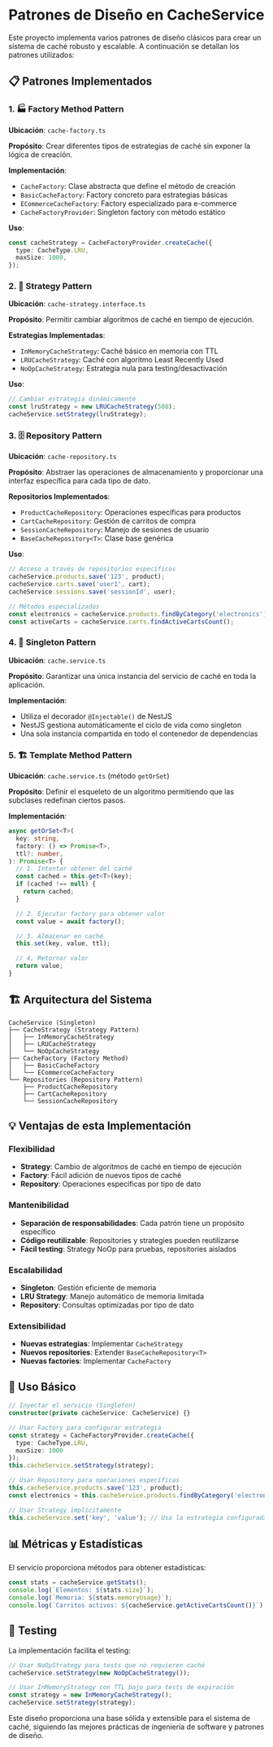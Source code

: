 # Patrones de Diseño en CacheService

Este proyecto implementa varios patrones de diseño clásicos para crear un sistema de caché robusto y escalable. A continuación se detallan los patrones utilizados:

## 📋 Patrones Implementados

### 1. 🏭 Factory Method Pattern

**Ubicación**: `cache-factory.ts`

**Propósito**: Crear diferentes tipos de estrategias de caché sin exponer la lógica de creación.

**Implementación**:

- `CacheFactory`: Clase abstracta que define el método de creación
- `BasicCacheFactory`: Factory concreto para estrategias básicas
- `ECommerceCacheFactory`: Factory especializado para e-commerce
- `CacheFactoryProvider`: Singleton factory con método estático

**Uso**:

```typescript
const cacheStrategy = CacheFactoryProvider.createCache({
  type: CacheType.LRU,
  maxSize: 1000,
});
```

### 2. 🎯 Strategy Pattern

**Ubicación**: `cache-strategy.interface.ts`

**Propósito**: Permitir cambiar algoritmos de caché en tiempo de ejecución.

**Estrategias Implementadas**:

- `InMemoryCacheStrategy`: Caché básico en memoria con TTL
- `LRUCacheStrategy`: Caché con algoritmo Least Recently Used
- `NoOpCacheStrategy`: Estrategia nula para testing/desactivación

**Uso**:

```typescript
// Cambiar estrategia dinámicamente
const lruStrategy = new LRUCacheStrategy(500);
cacheService.setStrategy(lruStrategy);
```

### 3. 🗄️ Repository Pattern

**Ubicación**: `cache-repository.ts`

**Propósito**: Abstraer las operaciones de almacenamiento y proporcionar una interfaz específica para cada tipo de dato.

**Repositorios Implementados**:

- `ProductCacheRepository`: Operaciones específicas para productos
- `CartCacheRepository`: Gestión de carritos de compra
- `SessionCacheRepository`: Manejo de sesiones de usuario
- `BaseCacheRepository<T>`: Clase base genérica

**Uso**:

```typescript
// Acceso a través de repositorios específicos
cacheService.products.save('123', product);
cacheService.carts.save('user1', cart);
cacheService.sessions.save('sessionId', user);

// Métodos especializados
const electronics = cacheService.products.findByCategory('electronics');
const activeCarts = cacheService.carts.findActiveCartsCount();
```

### 4. 🔄 Singleton Pattern

**Ubicación**: `cache.service.ts`

**Propósito**: Garantizar una única instancia del servicio de caché en toda la aplicación.

**Implementación**:

- Utiliza el decorador `@Injectable()` de NestJS
- NestJS gestiona automáticamente el ciclo de vida como singleton
- Una sola instancia compartida en todo el contenedor de dependencias

### 5. 🏗️ Template Method Pattern

**Ubicación**: `cache.service.ts` (método `getOrSet`)

**Propósito**: Definir el esqueleto de un algoritmo permitiendo que las subclases redefinan ciertos pasos.

**Implementación**:

```typescript
async getOrSet<T>(
  key: string,
  factory: () => Promise<T>,
  ttl?: number,
): Promise<T> {
  // 1. Intentar obtener del caché
  const cached = this.get<T>(key);
  if (cached !== null) {
    return cached;
  }

  // 2. Ejecutar factory para obtener valor
  const value = await factory();

  // 3. Almacenar en caché
  this.set(key, value, ttl);

  // 4. Retornar valor
  return value;
}
```

## 🏗️ Arquitectura del Sistema

```
CacheService (Singleton)
├── CacheStrategy (Strategy Pattern)
│   ├── InMemoryCacheStrategy
│   ├── LRUCacheStrategy
│   └── NoOpCacheStrategy
├── CacheFactory (Factory Method)
│   ├── BasicCacheFactory
│   └── ECommerceCacheFactory
└── Repositories (Repository Pattern)
    ├── ProductCacheRepository
    ├── CartCacheRepository
    └── SessionCacheRepository
```

## 💡 Ventajas de esta Implementación

### Flexibilidad

- **Strategy**: Cambio de algoritmos de caché en tiempo de ejecución
- **Factory**: Fácil adición de nuevos tipos de caché
- **Repository**: Operaciones específicas por tipo de dato

### Mantenibilidad

- **Separación de responsabilidades**: Cada patrón tiene un propósito específico
- **Código reutilizable**: Repositories y strategies pueden reutilizarse
- **Fácil testing**: Strategy NoOp para pruebas, repositories aislados

### Escalabilidad

- **Singleton**: Gestión eficiente de memoria
- **LRU Strategy**: Manejo automático de memoria limitada
- **Repository**: Consultas optimizadas por tipo de dato

### Extensibilidad

- **Nuevas estrategias**: Implementar `CacheStrategy`
- **Nuevos repositories**: Extender `BaseCacheRepository<T>`
- **Nuevas factories**: Implementar `CacheFactory`

## 🚀 Uso Básico

```typescript
// Inyectar el servicio (Singleton)
constructor(private cacheService: CacheService) {}

// Usar Factory para configurar estrategia
const strategy = CacheFactoryProvider.createCache({
  type: CacheType.LRU,
  maxSize: 1000
});
this.cacheService.setStrategy(strategy);

// Usar Repository para operaciones específicas
this.cacheService.products.save('123', product);
const electronics = this.cacheService.products.findByCategory('electronics');

// Usar Strategy implícitamente
this.cacheService.set('key', 'value'); // Usa la estrategia configurada
```

## 📊 Métricas y Estadísticas

El servicio proporciona métodos para obtener estadísticas:

```typescript
const stats = cacheService.getStats();
console.log(`Elementos: ${stats.size}`);
console.log(`Memoria: ${stats.memoryUsage}`);
console.log(`Carritos activos: ${cacheService.getActiveCartsCount()}`);
```

## 🧪 Testing

La implementación facilita el testing:

```typescript
// Usar NoOpStrategy para tests que no requieren caché
cacheService.setStrategy(new NoOpCacheStrategy());

// Usar InMemoryStrategy con TTL bajo para tests de expiración
const strategy = new InMemoryCacheStrategy();
cacheService.setStrategy(strategy);
```

Este diseño proporciona una base sólida y extensible para el sistema de caché, siguiendo las mejores prácticas de ingeniería de software y patrones de diseño.

